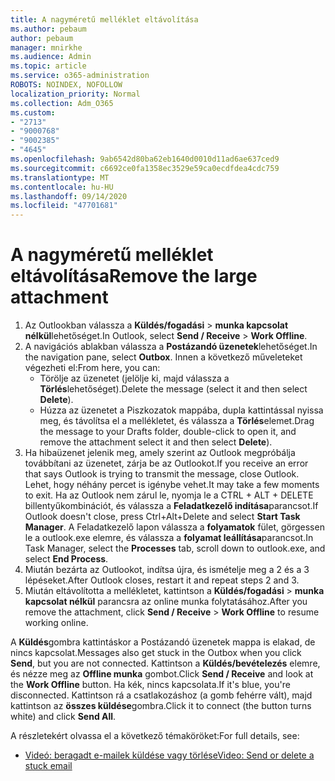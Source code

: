 ```yaml
---
title: A nagyméretű melléklet eltávolítása
ms.author: pebaum
author: pebaum
manager: mnirkhe
ms.audience: Admin
ms.topic: article
ms.service: o365-administration
ROBOTS: NOINDEX, NOFOLLOW
localization_priority: Normal
ms.collection: Adm_O365
ms.custom:
- "2713"
- "9000768"
- "9002385"
- "4645"
ms.openlocfilehash: 9ab6542d80ba62eb1640d0010d11ad6ae637ced9
ms.sourcegitcommit: c6692ce0fa1358ec3529e59ca0ecdfdea4cdc759
ms.translationtype: MT
ms.contentlocale: hu-HU
ms.lasthandoff: 09/14/2020
ms.locfileid: "47701681"
---
```

# <a name="remove-the-large-attachment"></a><span data-ttu-id="8ca6e-102">A nagyméretű melléklet eltávolítása</span><span class="sxs-lookup"><span data-stu-id="8ca6e-102">Remove the large attachment</span></span>

1. <span data-ttu-id="8ca6e-103">Az Outlookban válassza a **Küldés/fogadási**  >  **munka kapcsolat nélkül**lehetőséget.</span><span class="sxs-lookup"><span data-stu-id="8ca6e-103">In Outlook, select **Send / Receive** > **Work Offline**.</span></span> 
2. <span data-ttu-id="8ca6e-104">A navigációs ablakban válassza a **Postázandó üzenetek**lehetőséget.</span><span class="sxs-lookup"><span data-stu-id="8ca6e-104">In the navigation pane, select **Outbox**.</span></span> <span data-ttu-id="8ca6e-105">Innen a következő műveleteket végezheti el:</span><span class="sxs-lookup"><span data-stu-id="8ca6e-105">From here, you can:</span></span> 
    - <span data-ttu-id="8ca6e-106">Törölje az üzenetet (jelölje ki, majd válassza a **Törlés**lehetőséget).</span><span class="sxs-lookup"><span data-stu-id="8ca6e-106">Delete the message (select it and then select **Delete**).</span></span>
    - <span data-ttu-id="8ca6e-107">Húzza az üzenetet a Piszkozatok mappába, dupla kattintással nyissa meg, és távolítsa el a mellékletet, és válassza a **Törlés**elemet.</span><span class="sxs-lookup"><span data-stu-id="8ca6e-107">Drag the message to your Drafts folder, double-click to open it, and remove the attachment select it and then select **Delete**).</span></span>
3. <span data-ttu-id="8ca6e-108">Ha hibaüzenet jelenik meg, amely szerint az Outlook megpróbálja továbbítani az üzenetet, zárja be az Outlookot.</span><span class="sxs-lookup"><span data-stu-id="8ca6e-108">If you receive an error that says Outlook is trying to transmit the message, close Outlook.</span></span> <span data-ttu-id="8ca6e-109">Lehet, hogy néhány percet is igénybe vehet.</span><span class="sxs-lookup"><span data-stu-id="8ca6e-109">It may take a few moments to exit.</span></span> <span data-ttu-id="8ca6e-110">Ha az Outlook nem zárul le, nyomja le a CTRL + ALT + DELETE billentyűkombinációt, és válassza a **Feladatkezelő indítása**parancsot.</span><span class="sxs-lookup"><span data-stu-id="8ca6e-110">If Outlook doesn't close, press Ctrl+Alt+Delete and select **Start Task Manager**.</span></span> <span data-ttu-id="8ca6e-111">A Feladatkezelő lapon válassza a **folyamatok** fület, görgessen le a outlook.exe elemre, és válassza a **folyamat leállítása**parancsot.</span><span class="sxs-lookup"><span data-stu-id="8ca6e-111">In Task Manager, select the **Processes** tab, scroll down to outlook.exe, and select **End Process**.</span></span>
4. <span data-ttu-id="8ca6e-112">Miután bezárta az Outlookot, indítsa újra, és ismételje meg a 2 és a 3 lépéseket.</span><span class="sxs-lookup"><span data-stu-id="8ca6e-112">After Outlook closes, restart it and repeat steps 2 and 3.</span></span> 
5. <span data-ttu-id="8ca6e-113">Miután eltávolította a mellékletet, kattintson a **Küldés/fogadási**  >  **munka kapcsolat nélkül** parancsra az online munka folytatásához.</span><span class="sxs-lookup"><span data-stu-id="8ca6e-113">After you remove the attachment, click **Send / Receive** > **Work Offline** to resume working online.</span></span> 

<span data-ttu-id="8ca6e-114">A **Küldés**gombra kattintáskor a Postázandó üzenetek mappa is elakad, de nincs kapcsolat.</span><span class="sxs-lookup"><span data-stu-id="8ca6e-114">Messages also get stuck in the Outbox when you click **Send**, but you are not connected.</span></span> <span data-ttu-id="8ca6e-115">Kattintson a **Küldés/bevételezés** elemre, és nézze meg az **Offline munka** gombot.</span><span class="sxs-lookup"><span data-stu-id="8ca6e-115">Click **Send / Receive** and look at the **Work Offline** button.</span></span> <span data-ttu-id="8ca6e-116">Ha kék, nincs kapcsolata.</span><span class="sxs-lookup"><span data-stu-id="8ca6e-116">If it's blue, you're disconnected.</span></span> <span data-ttu-id="8ca6e-117">Kattintson rá a csatlakozáshoz (a gomb fehérre vált), majd kattintson az **összes küldése**gombra.</span><span class="sxs-lookup"><span data-stu-id="8ca6e-117">Click it to connect (the button turns white) and click **Send All**.</span></span>
 
 <span data-ttu-id="8ca6e-118">A részletekért olvassa el a következő témaköröket:</span><span class="sxs-lookup"><span data-stu-id="8ca6e-118">For full details, see:</span></span>
- [<span data-ttu-id="8ca6e-119">Videó: beragadt e-mailek küldése vagy törlése</span><span class="sxs-lookup"><span data-stu-id="8ca6e-119">Video: Send or delete a stuck email</span></span>](https://support.office.com/article/Video-Send-or-delete-an-email-stuck-in-your-outbox-26d5d34a-4e5f-444a-a9e8-44db04a94dec) 